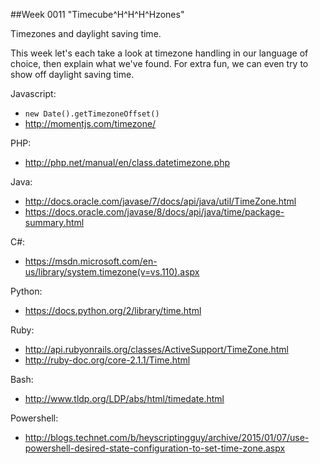 ##Week 0011 "Timecube^H^H^H^Hzones"

Timezones and daylight saving time.

This week let's each take a look at timezone handling in our language of choice, then explain what we've found. For extra fun, we can even try to show off daylight saving time.

Javascript:
* `new Date().getTimezoneOffset()`
* http://momentjs.com/timezone/

PHP:
* http://php.net/manual/en/class.datetimezone.php

Java:
* http://docs.oracle.com/javase/7/docs/api/java/util/TimeZone.html
* https://docs.oracle.com/javase/8/docs/api/java/time/package-summary.html

C#:
* https://msdn.microsoft.com/en-us/library/system.timezone(v=vs.110).aspx

Python:
* https://docs.python.org/2/library/time.html

Ruby:
* http://api.rubyonrails.org/classes/ActiveSupport/TimeZone.html
* http://ruby-doc.org/core-2.1.1/Time.html

Bash:
* http://www.tldp.org/LDP/abs/html/timedate.html

Powershell:
* http://blogs.technet.com/b/heyscriptingguy/archive/2015/01/07/use-powershell-desired-state-configuration-to-set-time-zone.aspx

